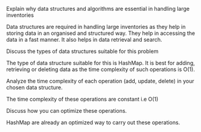 Explain why data structures and algorithms are essential in handling large inventories

  Data structures are required in handling large inventories as they help in storing data in an organised and structured way. They help in accessing the data in a fast manner. It also helps in data retrieval and search.

Discuss the types of data structures suitable for this problem

  The type of data structure suitable for this is HashMap. It is best for adding, retrieving or deleting data as the time complexity of such operations is O(1).

Analyze the time complexity of each operation (add, update, delete) in your chosen data structure.

  The time complexity of these operations are constant i.e O(1)

Discuss how you can optimize these operations.

  HashMap are already an optimized way to carry out these operations.
